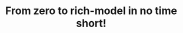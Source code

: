 ---
layout: page
permalink: /getting-started/
title: From zero to rich-model in no time short!
tags: [json, model, converter, parser, serializer, deserializer, json-molder, javascript object]
modified: 2014-07-28
image:
  feature: getting-started_cherrypiejs.jpg
  credit: Unknown
  creditlink: http://google.com
---